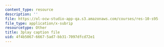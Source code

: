 ```yaml
---
content_type: resource
description: ''
file: https://ol-ocw-studio-app-qa.s3.amazonaws.com/courses/res-10-s95-physics-of-covid-19-transmission-fall-2020/4f4b506766675ad7bb317097dfcd72e1_j--zfB6AIpo.vtt
file_type: application/x-subrip
resourcetype: Other
title: 3play caption file
uid: 4f4b5067-6667-5ad7-bb31-7097dfcd72e1
---
```

